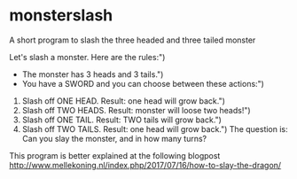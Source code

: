# monsterslash
A short program to slash the three headed and three tailed monster

Let's slash a monster. Here are the rules:")
- The monster has 3 heads and 3 tails.")
- You have a SWORD and you can choose between these actions:")
1. Slash off ONE HEAD. Result: one head will grow back.")
2. Slash off TWO HEADS. Result: monster will loose two heads!")
3. Slash off ONE TAIL. Result: TWO tails will grow back.")
4. Slash off TWO TAILS. Result: one head will grow back.")
The question is:
Can you slay the monster, and in how many turns?

This program is better explained at the following blogpost
http://www.mellekoning.nl/index.php/2017/07/16/how-to-slay-the-dragon/
